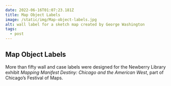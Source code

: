 ```yaml
---
date: 2022-06-16T01:07:23.181Z
title: Map Object Labels
image: /static/img/Map-object-labels.jpg
alt: wall label for a sketch map created by George Washington
tags:
  - post
---
```

## Map Object Labels

More than fifty wall and case labels were designed for the Newberry Library exhibit *Mapping Manifest Destiny: Chicago and the American West*, part of Chicago’s Festival of Maps.